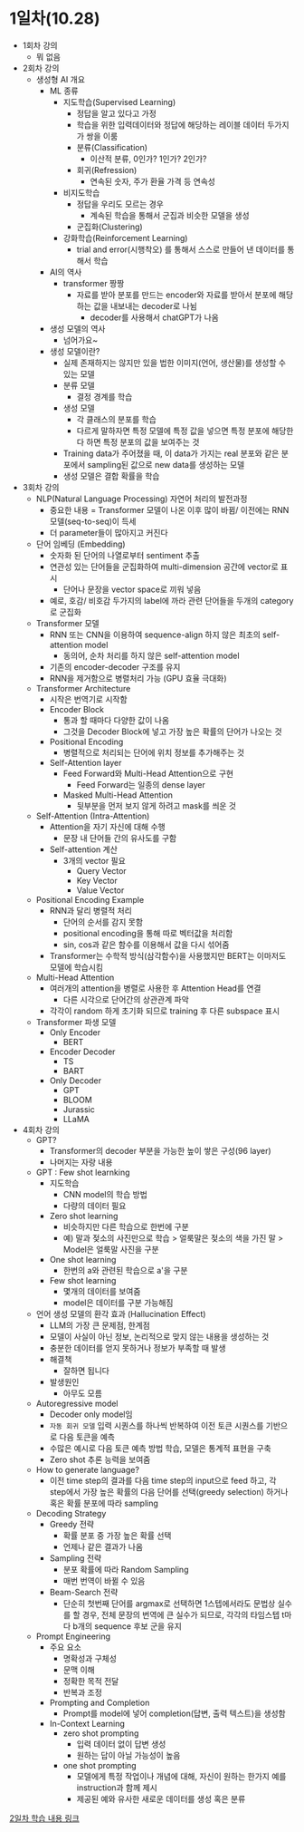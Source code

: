 # 1일차(10.28)
- 1회차 강의
  - 뭐 없음
- 2회차 강의
  - 생성형 AI 개요
    - ML 종류
      - 지도학습(Supervised Learning)
        - 정답을 알고 있다고 가정
        - 학습을 위한 입력데이터와 정답에 해당하는 레이블 데이터 두가지가 쌍을 이룸
        - 분류(Classification)
          - 이산적 분류, 0인가? 1인가? 2인가?
        - 회귀(Refression)
          - 연속된 숫자, 주가 환율 가격 등 연속성
      - 비지도학습
        - 정답을 우리도 모르는 경우
          - 계속된 학습을 통해서 군집과 비슷한 모델을 생성
        - 군집화(Clustering)
      - 강화학습(Reinforcement Learning)
        - trial and error(시행착오) 를 통해서 스스로 만들어 낸 데이터를 통해서 학습
    - AI의 역사
      - transformer 짱짱
        - 자료를 받아 분포를 만드는 encoder와 자료를 받아서 분포에 해당하는 값을 내보내는 decoder로 나뉨
          - decoder를 사용해서 chatGPT가 나옴
    - 생성 모델의 역사
      - 넘어가요~
    - 생성 모델이란?
      - 실제 존재하지는 않지만 있을 법한 이미지(언어, 생산물)를 생성할 수 있는 모델
      - 분류 모델
        - 결정 경계를 학습
      - 생성 모델
        - 각 클래스의 분포를 학습
        - 다르게 말하자면 특정 모델에 특정 값을 넣으면 특정 분포에 해당한다 하면 특정 분포의 값을 보여주는 것
      - Training data가 주어졌을 때, 이 data가 가지는 real 분포와 같은 분포에서 sampling된 값으로 new data를 생성하는 모델
      - 생성 모델은 결합 확률을 학습
- 3회차 강의
  - NLP(Natural Language Processing) 자연어 처리의 발전과정
    - 중요한 내용 = Transformer 모델이 나온 이후 많이 바뀜/ 이전에는 RNN 모델(seq-to-seq)이 득세
    - 더 parameter들이 많아지고 커진다
  - 단어 임베딩 (Embedding)
    - 숫자화 된 단어의 나열로부터 sentiment 추출
    - 연관성 있는 단어들을 군집화하여 multi-dimension 공간에 vector로 표시
      - 단어나 문장을 vector space로 끼워 넣음
    - 예로, 호감/ 비호감 두가지의 label에 까라 관련 단어들을 두개의 category로 군집화
  - Transformer 모델
    - RNN 또는 CNN을 이용하여 sequence-align 하지 않은 최초의 self-attention model
      - 동의어, 순차 처리를 하지 않은 self-attention model
    - 기존의 encoder-decoder 구조를 유지
    - RNN을 제거함으로 병렬처리 가능 (GPU 효율 극대화)
  - Transformer Architecture
    - 시작은 번역기로 시작함
    - Encoder Block
      - 통과 할 때마다 다양한 값이 나옴
      - 그것을 Decoder Block에 넣고 가장 높은 확률의 단어가 나오는 것
    - Positional Encoding
      - 병렬적으로 처리되는 단어에 위치 정보를 추가해주는 것
    - Self-Attention layer
      - Feed Forward와 Multi-Head Attention으로 구현
        - Feed Forward는 일종의 dense layer
      - Masked Multi-Head Attention
        - 뒷부분을 먼저 보지 않게 하려고 mask를 씌운 것
  - Self-Attention (Intra-Attention)
    - Attention을 자기 자신에 대해 수행
      - 문장 내 단어들 간의 유사도를 구함
    - Self-attention 계산
      - 3개의 vector 필요
        - Query Vector
        - Key Vector
        - Value Vector
  - Positional Encoding Example
    - RNN과 달리 병렬적 처리
      - 단어의 순서를 감지 못함
      - positional encoding을 통해 따로 벡터값을 처리함
      - sin, cos과 같은 함수를 이용해서 값을 다시 섞어줌
    - Transformer는 수학적 방식(삼각함수)을 사용했지만 BERT는 이마저도 모델에 학습시킴
  - Multi-Head Attention
    - 여러개의 attention을 병렬로 사용한 후 Attention Head를 연결
      - 다른 시각으로 단어간의 상관관계 파악
    - 각각이 random 하게 초기화 되므로 training 후 다른 subspace 표시
  - Transformer 파생 모델
    - Only Encoder
      - BERT
    - Encoder Decoder
      - TS
      - BART
    - Only Decoder
      - GPT
      - BLOOM
      - Jurassic
      - LLaMA
- 4회차 강의
  - GPT?
    - Transformer의 decoder 부분을 가능한 높이 쌓은 구성(96 layer)
    - 나머지는 자랑 내용
  - GPT : Few shot learnking
    - 지도학습
      - CNN model의 학습 방법
      - 다량의 데이터 필요
    - Zero shot learning
      - 비슷하지만 다른 학습으로 한번에 구분
      - 예) 말과 젖소의 사진만으로 학습 > 얼룩말은 젖소의 색을 가진 말 > Model은 얼룩말 사진을 구분
    - One shot learning
      - 한번의 a와 관련된 학습으로 a'을 구분
    - Few shot learning
      - 몇개의 데이터를 보여줌
      - model은 데이터를 구분 가능해짐
  - 언어 생성 모델의 환각 효과 (Hallucination Effect)
    - LLM의 가장 큰 문제점, 한계점
    - 모델이 사실이 아닌 정보, 논리적으로 맞지 않는 내용을 생성하는 것
    - 충분한 데이터를 얻지 못하거나 정보가 부족할 때 발생
    - 해결책
      - 잘하면 됩니다
    - 발생원인
      - 아무도 모름
  - Autoregressive model
    - Decoder only model임
    - `자동 회귀 모델` 입력 시퀀스를 하나씩 반복하여 이전 토큰 시퀀스를 기반으로 다음 토큰을 예측
    - 수많은 예시로 다음 토큰 예측 방법 학습, 모델은 통계적 표현을 구축
    - Zero shot 추론 능력을 보여줌
  - How to generate language?
    - 이전 time step의 결과를 다음 time step의 input으로 feed 하고, 각 step에서 가장 높은 확률의 다음 단어를 선택(greedy selection) 하거나 혹은 확률 분포에 따라 sampling
  - Decoding Strategy
    - Greedy 전략
      - 확률 분포 중 가장 높은 확률 선택
      - 언제나 같은 결과가 나옴
    - Sampling 전략
      - 분포 확률에 따라 Random Sampling
      - 매번 번역이 바뀔 수 있음
    - Beam-Search 전략
      - 단순히 첫번째 단어를 argmax로 선택하면 1스텝에서라도 문법상 실수를 할 경우, 전체 문장의 번역에 큰 실수가 되므로, 각각의 타임스텝 t마다 b개의 sequence 후보 군을 유지
  - Prompt Engineering
    - 주요 요소
      - 명확성과 구체성
      - 문맥 이해
      - 정확한 목적 전달
      - 반복과 조정
    - Prompting and Completion
      - Prompt를 model에 넣어 completion(답변, 출력 텍스트)을 생성함
    - In-Context Learning
      - zero shot prompting
        - 입력 데이터 없이 답변 생성
        - 원하는 답이 아닐 가능성이 높음
      - one shot prompting
        - 모델에게 특정 작업이나 개념에 대해, 자신이 원하는 한가지 예를 instruction과 함께 제시
        - 제공된 예와 유사한 새로운 데이터를 생성 혹은 분류


[2일차 학습 내용 링크](https://www.notion.so/AI-12d5acce602e807a89c2cbb7577a4b81?pvs=4)